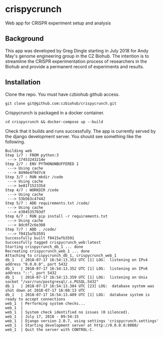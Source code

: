 # crispycrunch
Web app for CRISPR experiment setup and analysis

## Background

This app was developed by Greg Dingle starting in July 2018 for Andy May's genome engineering group in the CZ Biohub. The intention is to streamline the CRISPR experimentation process of researchers in the Biohub and provide a permanent record of experiments and results. 

## Installation

Clone the repo. You must have czbiohub github access.

```git clone git@github.com:czbiohub/crispycrunch.git```

Crispycrunch is packaged in a docker container. 

```cd crispycrunch && docker-compose up --build```

Check that it builds and runs successfully. The app is currently served by the django development server. You should see something like the following.

```
Building web
Step 1/7 : FROM python:3
 ---> 17453243214e
Step 2/7 : ENV PYTHONUNBUFFERED 1
 ---> Using cache
 ---> 8490e4f9d7c8
Step 3/7 : RUN mkdir /code
 ---> Using cache
 ---> be01f152335d
Step 4/7 : WORKDIR /code
 ---> Using cache
 ---> 53b563c47442
Step 5/7 : ADD requirements.txt /code/
 ---> Using cache
 ---> e304535703df
Step 6/7 : RUN pip install -r requirements.txt
 ---> Using cache
 ---> 8dc0f2c6e308
Step 7/7 : ADD . /code/
 ---> f0415afb3591
Successfully built f0415afb3591
Successfully tagged crispycrunch_web:latest
Starting crispycrunch_db_1 ... done
Recreating crispycrunch_web_1 ... done
Attaching to crispycrunch_db_1, crispycrunch_web_1
db_1   | 2018-07-17 16:54:13.352 UTC [1] LOG:  listening on IPv4 address "0.0.0.0", port 5432
db_1   | 2018-07-17 16:54:13.352 UTC [1] LOG:  listening on IPv6 address "::", port 5432
db_1   | 2018-07-17 16:54:13.359 UTC [1] LOG:  listening on Unix socket "/var/run/postgresql/.s.PGSQL.5432"
db_1   | 2018-07-17 16:54:13.384 UTC [23] LOG:  database system was shut down at 2018-07-17 16:08:13 UTC
db_1   | 2018-07-17 16:54:13.409 UTC [1] LOG:  database system is ready to accept connections
web_1  | Performing system checks...
web_1  | 
web_1  | System check identified no issues (0 silenced).
web_1  | July 17, 2018 - 09:54:15
web_1  | Django version 2.0.7, using settings 'crispycrunch.settings'
web_1  | Starting development server at http://0.0.0.0:8000/
web_1  | Quit the server with CONTROL-C.
```

